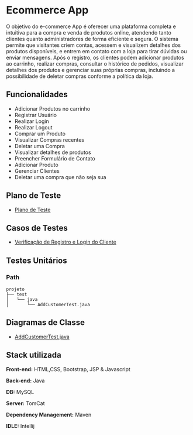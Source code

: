 
# Ecommerce App

O objetivo do e-commerce App é oferecer uma plataforma completa e intuitiva para a compra e venda de produtos online, atendendo tanto clientes quanto administradores de forma eficiente e segura. O sistema permite que visitantes criem contas, acessem e visualizem detalhes dos produtos disponíveis, e entrem em contato com a loja para tirar dúvidas ou enviar mensagens. Após o registro, os clientes podem adicionar produtos ao carrinho, realizar compras, consultar o histórico de pedidos, visualizar detalhes dos produtos e gerenciar suas próprias compras, incluindo a possibilidade de deletar compras conforme a política da loja.

## Funcionalidades

- Adicionar Produtos no carrinho
- Registrar Usuário
- Realizar Login
- Realizar Logout
- Comprar um Produto
- Visualizar Compras recentes
- Deletar uma Compra
- Visualizar detalhes de produtos
- Preencher Formulário de Contato
- Adicionar Produto
- Gerenciar Clientes
- Deletar uma compra que não seja sua




## Plano de Teste
- [Plano de Teste](https://docs.google.com/document/d/1Iq4roJnVg1pyr0kOp4hbxOn9nQsFTtcIsNx82GgtNsU/edit?usp=sharing)


## Casos de Testes
- [Verificação de Registro e Login do Cliente](https://docs.google.com/document/d/1D0CXA5cJf06jZ1IqneT4Cv-6EB-2OaQXYwr8Lp4sgHo/edit?usp=sharing)


## Testes Unitários
### Path
```
projeto
├── test
│   └── java
│       └── AddCustomerTest.java 

```
## Diagramas de Classe
- [AddCustomerTest.java](https://raw.githubusercontent.com/vaniacourses/trabalho-Bug_Hunters/refs/heads/main/Diagram/AddCustomerTest.png?token=GHSAT0AAAAAADBIMYDLKAUTQZPKUHAJE3B22BLJMMQ)


## Stack utilizada

**Front-end:** HTML,CSS, Bootstrap,  JSP & Javascript

**Back-end:** Java

**DB:** MySQL

**Server:** TomCat

**Dependency Management:** Maven

**IDLE:** Intellij